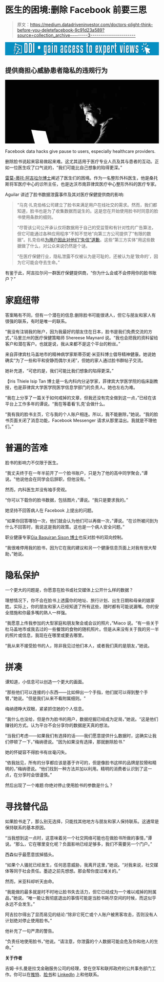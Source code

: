# 医生的困境:删除 Facebook 前要三思

> 原文：<https://medium.datadriveninvestor.com/doctors-plight-think-before-you-deletefacebook-9c91d23a589?source=collection_archive---------3----------------------->

[![](img/8e3c9997637e902278a09ebf14e627be.png)](http://www.track.datadriveninvestor.com/1B9E)

## 提供商担心威胁患者隐私的违规行为

![](img/a99f7dc02ab0f69214f6f8e13a138ac6.png)

Facebook data hacks give pause to users, especially healthcare providers.

删除脸书说起来容易做起来难。这尤其适用于医疗专业人员及其与患者的互动。正如一位医生叹了口气说的，“我们可能比自己想象的陷得更深。”

[雷莫-蒂托·阿吉拉尔博士](https://twitter.com/bonedoc)阐述了医生们的困境。作为一名整形外科医生，他是桑托斯将军医疗中心的诊所主任，也是达沃市南菲律宾医疗中心整形外科的医疗专家。

Aguilar 讲述了脸书数据泄露事件及其对医疗保健提供商的影响:

> “马克·扎克伯格公司建立了脸书来满足用户在线社交的需求。然而，我们都知道，脸书也是为了收集数据而诞生的。这是您在开始使用脸书时同意的脸书使用条款的细则。
> 
> “尽管该公司公开承认仅将数据用于自己的受监管和有针对性的广告算法，但它可能通过各种应用程序“不知不觉地”向第三方公司提供了“有限的数据”。扎克伯格[为用户因此对他们“失信”道歉](https://www.theguardian.com/technology/2018/mar/21/mark-zuckerberg-response-facebook-cambridge-analytica)。这些“第三方实体”用这些数据做了什么，对公众来说仍然是个谜。
> 
> “在医疗保健行业，隐私泄露不仅被认为是可耻的，还被认为是‘致命的’，因为它可能会夺去生命。”

有鉴于此，阿吉拉尔问一群医疗保健提供商，“你为什么会或不会停用你的脸书账户？”

# **家庭纽带**

答案略有不同，但有一个潜在的信息:删除脸书可能很诱人，但它与朋友和家人有很强的联系，有时是唯一的联系。

“我没有注销我的账户，因为我最好的朋友住在日本，脸书是我们免费交流的方式，”马里兰州的医疗保健策略师 Shereese Maynard 说。“我也会把我的资料留给客户和潜在客户。也就是说，我从来都不是这个平台的粉丝。”

来自菲律宾杜马盖地市的精神病学家斯蒂芬妮·米亚科博士倡导精神健康。她说她确实“为了一些和平和安静而偶尔关闭”，但她的家人通过脸书群帖子交流。

她补充道，“可悲的是，我们可能比我们想象的陷得更深。”

【Iris Thiele Isip Tan 博士是一名内科内分泌学家，菲律宾大学医学院的临床副教授，也是菲律宾大学医学院医学信息学部门的负责人。她也左右为难。

“我在上分享了一篇关于如何戒掉的文章，但我还没有完全做到这一点，”已经在该平台上工作多年的谭说。“我在等着看‘扎克’会做什么。

“我有我的脸书主页，它与我的个人账户相连。所以，我不能删除，”她说。“我的脸书页面关闭了消息功能，Facebook Messenger 请求从那里溢出。我就是不理他们。”

# **普遍的苦难**

脸书的影响力不仅限于医生。

“我丈夫终于在一年半前开了一个脸书账户，只是为了他的高中同学聚会，”谭说。"他说他会在同学会后辞职，但他没有。"

然而，内科医生并没有袖手旁观。

“你可以下载你的脸书数据，包括图片，”谭说。“我只是要求我的。”

她坚持不回答病人在 Facebook 上提出的问题。

“如果你回答哪怕一次，他们就会认为他们可以再做一次，”谭说。“在诊所被问到为什么不回答时，我说这是我的政策。这也是一个病人安全问题。”

职业健康专家[Gia Baquiran Sison 博士](https://twitter.com/giasison)也反对脸书的双向控制。

“我很难停用我的脸书，因为它在我的建议和另一个健康信息页面上对我有很大帮助，”她说。

# **隐私保护**

一个更大的问题是，你愿意在脸书或社交媒体上公开什么样的数据？

理想情况下，你不会在脸书上透露你的地址、旅行计划、出生日期和母亲的娘家姓。实际上，你的朋友和家人已经知道了所有这些，随时都有可能说漏嘴。你的安全措施和你最多嘴的熟人一样强。

“我愿意上传我参加的大型家庭和朋友聚会或会议的照片，”Miaco 说。“有一些关于杜马盖地市或我去过的一些餐馆的食物的随机照片。但是从来没有关于我的另一半的照片或信息，我现在在哪里或要去哪里。

“我从来不接受脸书的人，除非我见过他们本人，或者我们真的是朋友，”她说。

# **拼凑**

谭知道，小信息可以创造一个更大的画面。

“那些他们可以连接的小东西——比如伸出一个手指，他们就可以得到整个手臂，”她说。"但是我们从来不看附属细则。"

梅纳德睁大双眼，紧紧抓住她的个人信息。

“我什么也没给，但是作为脸书的用户，数据挖掘已经成为定局，”她说。“这是他们赚钱的方式。认为平台不会分享你的数据是天真的想法。

“当我们考虑——如果我们有选择的话——我们愿意提供什么数据时，这确实让我们停顿了一下，”梅纳德说。"因为如果没有选择，那就删除脸书."

她的怀疑容不得脸书有丝毫闪失。

“依我拙见，所有的分享都应该是基于许可的，但是像脸书这样的品牌是狡猾和精明的，”梅纳德说。“他们找到一种方法并加以利用。精明的消费者认识到了这一点，在分享时会很谨慎。”

然后出现了一个难题:你绝对停止使用脸书的参数是什么？

# **寻找替代品**

如果脸书走了，那么别无选择，只能找其他地方与朋友和家人保持联系。这通常是保持联系的基本原因。

“当我想到这一点时，这意味着另一个社交网络可能也在做脸书所做的事情，”谭说。“那么，它在哪里变化呢？负面影响已经足够多，我们不需要另一个门户。”

西森似乎最愿意拔掉插头。

“如果个人骚扰已经发生，任何恶意威胁，我离开这里，”她说。“对我来说，社交媒体等同于社会责任。墨迹之前先想想。那会帮你度过难关的。”

然而，米亚科却听天由命。

“我能做的最多就是时不时地让脸书失去活力，但它已经成为一个难以戒掉的附属品，”她说。“唯一能让我彻底退出的事情可能是当脸书耗尽空间的时候，而这似乎永远不会发生。”

阿吉拉尔得出了显而易见的结论:“除非它死亡或个人账户被黑客攻击，否则没有人计划绝对停止使用脸书。”

他补充了一句严肃的警告。

“负责任地使用脸书，”他说。“请注意，你泄露的个人数据可能会危及你和他人的生命。”

**关于作者**

吉姆·卡扎曼是拉戈金融服务公司的经理，曾在空军和联邦政府的公共事务部门工作。你可以在[推特](https://twitter.com/JKatzaman)、[脸书](https://www.facebook.com/jim.katzaman)和 [LinkedIn](https://www.linkedin.com/in/jim-katzaman-33641b21/) 上和他联系。